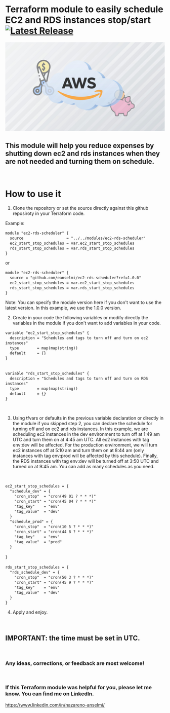 <!-- markdownlint-disable -->

# Terraform module to easily schedule EC2 and RDS instances stop/start [![Latest Release](https://img.shields.io/github/v/release/eanselmi/ec2-rds-scheduler.svg)](https://github.com/cloudposse/terraform-aws-eks-cluster/releases/latest)

<!-- markdownlint-restore -->

![image](./images/savings.jpg)

## This module will help you reduce expenses by shutting down ec2 and rds instances when they are not needed and turning them on schedule.

<br/>

# How to use it

1. Clone the repository or set the source directly against this github reposiroty in your Terraform code.
   <br/>

Example:

```
module "ec2-rds-scheduler" {
  source                   = "../../modules/ec2-rds-scheduler"
  ec2_start_stop_schedules = var.ec2_start_stop_schedules
  rds_start_stop_schedules = var.rds_start_stop_schedules
}
```

or

```
module "ec2-rds-scheduler" {
  source = "github.com/eanselmi/ec2-rds-scheduler?ref=1.0.0"
  ec2_start_stop_schedules = var.ec2_start_stop_schedules
  rds_start_stop_schedules = var.rds_start_stop_schedules
}
```

Note: You can specify the module version here if you don't want to use the latest version. In this example, we use the 1.0.0 version.

2. Create in your code the following variables or modify directly the variables in the module if you don't want to add variables in your code.

```
variable "ec2_start_stop_schedules" {
  description = "Schedules and tags to turn off and turn on ec2 instances"
  type        = map(map(string))
  default     = {}
}


variable "rds_start_stop_schedules" {
  description = "Schedules and tags to turn off and turn on RDS instances"
  type        = map(map(string))
  default     = {}
}
```

<br/>

3. Using tfvars or defaults in the previous variable declaration or directly in the module if you skipped step 2, you can declare the schedule for turning off and on ec2 and rds instances. In this example, we are scheduling ec2 instances in the dev environment to turn off at 1:49 am UTC and turn them on at 4:45 am UTC. All ec2 instances with tag env:dev will be affected. For the production environment, we will turn ec2 instances off at 5:10 am and turn them on at 8:44 am (only instances with tag env:prod will be affected by this schedule). Finally, the RDS instances with tag env:dev will be turned off at 3:50 UTC and turned on at 9:45 am. You can add as many schedules as you need.

<br/>

```
ec2_start_stop_schedules = {
  "schedule_dev" = {
    "cron_stop"  = "cron(49 01 ? * * *)"
    "cron_start" = "cron(45 04 ? * * *)"
    "tag_key"    = "env"
    "tag_value"  = "dev"
  }
  "schedule_prod" = {
    "cron_stop"  = "cron(10 5 ? * * *)"
    "cron_start" = "cron(44 8 ? * * *)"
    "tag_key"    = "env"
    "tag_value"  = "prod"
  }

}

rds_start_stop_schedules = {
  "rds_schedule_dev" = {
    "cron_stop"  = "cron(50 3 ? * * *)"
    "cron_start" = "cron(45 9 ? * * *)"
    "tag_key"    = "env"
    "tag_value"  = "dev"
  }
}

```

4. Apply and enjoy.

<br/>

## IMPORTANT: the time must be set in UTC.

<br/>

### Any ideas, corrections, or feedback are most welcome!

<br/>

### If this Terraform module was helpful for you, please let me know. You can find me on LinkedIn.

https://www.linkedin.com/in/nazareno-anselmi/
